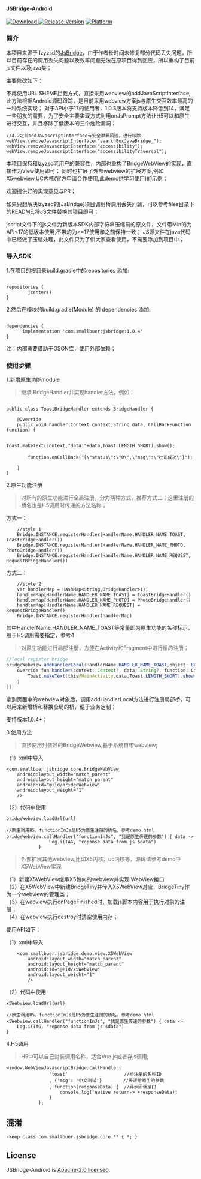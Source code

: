 #### JSBridge-Android
[ ![Download](https://api.bintray.com/packages/smallbuer/tools/jsbridge/images/download.svg?version=1.0.4) ](https://bintray.com/smallbuer/tools/jsbridge/1.0.4/link)   [![Release Version](https://img.shields.io/badge/release-1.0.4-red.svg)](https://github.com/smallbuer/JSBridge-Android/releases)   [![Platform](https://img.shields.io/badge/Platform-Android-brightgreen.svg)](https://github.com/smallbuer/JSBridge-Android)
### 简介

本项目来源于 lzyzsd的[JsBridge](https://github.com/lzyzsd/JsBridge)，由于作者长时间未修复部分代码丢失问题，所以目前存在的调用丢失问题以及效率问题无法在原项目得到回应，所以重构了目前js文件以及java类；

主要修改如下：

不再使用URL SHEME拦截方式，直接采用webview的addJavaScriptInterface,此方法根据Android源码跟踪，是目前采用webview方案js与原生交互效率最高的一种系统实现；
对于API小于17的使用者，1.0.3版本将支持版本降低到14，满足一些朋友的需要，为了安全主要实现方式利用onJsPrompt方法让H5可以和原生进行交互，并且移除了低版本的三个危险漏洞；
```
//4.2之前addJavascriptInterface有安全泄漏风险，进行移除
webView.removeJavascriptInterface("searchBoxJavaBridge_");
webView.removeJavascriptInterface("accessibility");
webView.removeJavascriptInterface("accessibilityTraversal");
```
本项目保持和lzyzsd老用户的兼容性，内部也重构了BridgeWebView的实现，直接作为View使用即可；
同时也扩展了外部webview的扩展方案,例如X5webview,UC内核(官方申请合作使用,此demo供学习使用)的示例；

欢迎提供好的实现意见与PR；

如果只想解决lzyzsd的[JsBridge]项目调用桥调用丢失问题，可以参考files目录下的README,将JS文件替换其项目即可；

jscript文件下的js文件为新版本SDK内部字符串压缩前的原文件，文件带Min的为API<17的低版本使用,不带的为>=17使用和之前保持一致；
JS源文件在java代码中已经做了压缩处理，此文件只为了供大家查看使用，不需要添加到项目中；

### 导入SDK

1.在项目的根目录build.gradle中的repositories 添加:
```

repositories {
        jcenter()
}
```
2.然后在模块的build.gradle(Module) 的 dependencies 添加:
```

dependencies {
      implementation 'com.smallbuer:jsbridge:1.0.4'
}
```

注：内部需要借助于GSON库，使用外部依赖；



### 使用步骤

1.新增原生功能module
> 继承 BridgeHandler并实现handler方法，例如：

```

public class ToastBridgeHandler extends BridgeHandler {

    @Override
    public void handler(Context context,String data, CallBackFunction function) {

        Toast.makeText(context,"data:"+data,Toast.LENGTH_SHORT).show();

        function.onCallBack("{\"status\":\"0\",\"msg\":\"吐司成功\"}");

    }
}
```

2.原生功能注册
>对所有的原生功能进行全局注册，分为两种方式，推荐方式二；这里注册的桥名也是H5调用时传递的方法名称；

方式一：
```
    //style 1
    Bridge.INSTANCE.registerHandler(HandlerName.HANDLER_NAME_TOAST, ToastBridgeHandler())        
    Bridge.INSTANCE.registerHandler(HandlerName.HANDLER_NAME_PHOTO, PhotoBridgeHandler())
    Bridge.INSTANCE.registerHandler(HandlerName.HANDLER_NAME_REQUEST, RequestBridgeHandler())
```
方式二：

```
    //style 2
    var handlerMap = HashMap<String,BridgeHandler>();
    handlerMap[HandlerName.HANDLER_NAME_TOAST] = ToastBridgeHandler()
    handlerMap[HandlerName.HANDLER_NAME_PHOTO] = PhotoBridgeHandler()
    handlerMap[HandlerName.HANDLER_NAME_REQUEST] = RequestBridgeHandler()
    Bridge.INSTANCE.registerHandler(handlerMap)
```

其中HandlerName.HANDLER_NAME_TOAST等常量即为原生功能的名称标示，用于H5调用需要指定，参考4

>对原生功能进行局部注册，方便在Activity和Fragment中进行桥的注册；
```java
//local register bridge
bridgeWebview.addHandlerLocal(HandlerName.HANDLER_NAME_TOAST,object: BridgeHandler(){
    override fun handler(context: Context?, data: String?, function: CallBackFunction?) {
        Toast.makeText(this@MainActivity,data,Toast.LENGTH_SHORT).show()
    }
})
```

拿到页面中的webview对象后，调用addHandlerLocal方法进行注册局部桥，可以用来新增桥和替换全局的桥，便于业务定制；

支持版本1.0.4+；



3.使用方法

>直接使用封装好的BridgeWebview,基于系统自带webview;

（1）xml中导入
```
<com.smallbuer.jsbridge.core.BridgeWebView
    android:layout_width="match_parent"
    android:layout_height="match_parent"
    android:id="@+id/bridgeWebview"
    android:layout_weight="1"
    />
```
（2）代码中使用
```
bridgeWebview.loadUrl(url)

//原生调用H5，functionInJs是H5为原生注册的桥名，参考demo.html
bridgeWebview.callHandler("functionInJs", "我是原生传递的参数") { data ->
                Log.i(TAG, "reponse data from js $data")
            }
```


>外部扩展其他webview,比如X5内核，uc内核等，源码请参考demo中X5WebView实现

（1）新建X5WebView继承X5包内的webview并实现IWebView接口<br>
（2）在X5WebView中新建BridgeTiny并传入X5WebView对应，BridgeTiny作为一个webview的管理类；<br> 
（3）在webview执行onPageFinished时，加载js脚本内容用于执行对象的注册；<br>
（4）在webview执行destroy时清空使用内存；<br>

使用API如下：<br>

（1）xml中导入
```
    <com.smallbuer.jsbridge.demo.view.X5WebView
        android:layout_width="match_parent"
        android:layout_height="match_parent"
        android:id="@+id/x5Webview"
        android:layout_weight="1"
        />
```

（2）代码中使用
```
x5Webview.loadUrl(url)

//原生调用H5，functionInJs是H5为原生注册的桥名，参考demo.html
x5Webview.callHandler("functionInJs", "我是原生传递的参数") { data ->
    Log.i(TAG, "reponse data from js $data")
}
```

4.H5调用

>H5中可以自己封装调用名称，适合Vue.js或者存js调用;
```
window.WebViewJavascriptBridge.callHandler(
                'toast'                     //桥注册的名称ID
                , {'msg': '中文测试'}        //传递给原生的参数
                , function(responseData) {  //异步回调接口
                    console.log('native return->'+responseData);
                }
            );
```

## 混淆

```
-keep class com.smallbuer.jsbridge.core.** { *; }
```

## License

JSBridge-Android is [Apache-2.0 licensed](./LICENSE).
